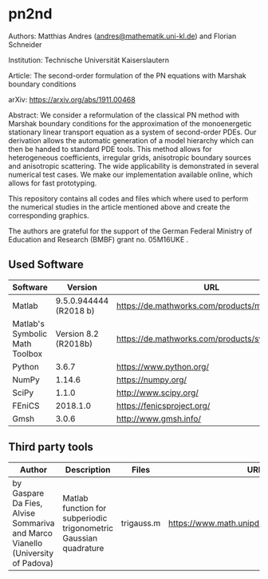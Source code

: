 # pn2nd

Authors: Matthias Andres (andres@mathematik.uni-kl.de) and Florian Schneider

Institution: Technische Universität Kaiserslautern

Article: The second-order formulation of the PN equations with Marshak boundary conditions

arXiv: https://arxiv.org/abs/1911.00468

Abstract: We consider a reformulation of the classical PN method with Marshak boundary conditions for the approximation of the monoenergetic stationary linear transport equation as a system of second-order PDEs. 
Our derivation allows the automatic generation of a model hierarchy which can then be handed to standard PDE tools.
This method allows for heterogeneous coefficients, irregular grids, anisotropic boundary sources and anisotropic scattering. The wide applicability is demonstrated in several numerical test cases. We  make our implementation available online, which allows for fast prototyping. 


This repository contains all codes and files which where used to perform the numerical studies in the article mentioned above and create the corresponding graphics.

The authors are grateful for the support of the German Federal Ministry of Education and Research (BMBF) grant no. 05M16UKE .

## Used Software

| Software                       | Version                | URL                                             |
| ------------------------------ | ---------------------- | ----------------------------------------------- |
| Matlab                         | 9.5.0.944444 (R2018 b) | https://de.mathworks.com/products/matlab.html   |
| Matlab's Symbolic Math Toolbox | Version 8.2 (R2018b)   | https://de.mathworks.com/products/symbolic.html |
| Python                         | 3.6.7                  | https://www.python.org/                         |
| NumPy                          | 1.14.6                 | https://numpy.org/                              |
| SciPy                          | 1.1.0                  | http://www.scipy.org/                           |
| FEniCS                         | 2018.1.0               | https://fenicsproject.org/                      |
| Gmsh                           | 3.0.6                  | http://www.gmsh.info/                           |

## Third party tools

| Author                                                       | Description                                                  | Files      | URL                                         |
| ------------------------------------------------------------ | ------------------------------------------------------------ | ---------- | ------------------------------------------- |
| by Gaspare Da Fies, Alvise Sommariva and Marco Vianello (University of Padova) | Matlab function for subperiodic trigonometric Gaussian quadrature | trigauss.m | https://www.math.unipd.it/~marcov/subp.html |

